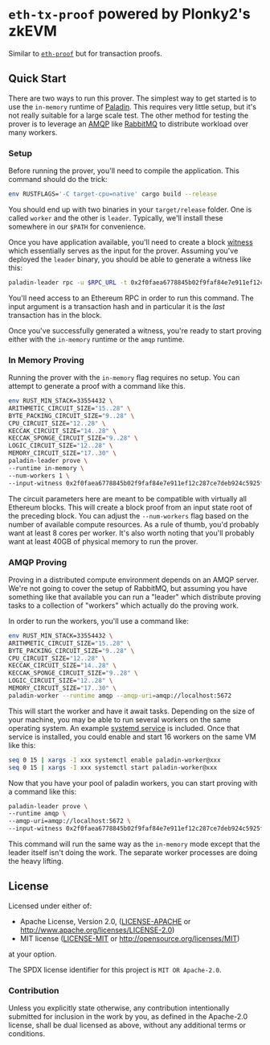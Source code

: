 # `eth-tx-proof` powered by Plonky2's zkEVM

Similar to [`eth-proof`](https://github.com/wborgeaud/eth-proof) but for transaction proofs.

## Quick Start

There are two ways to run this prover. The simplest way to get started is
to use the `in-memory` runtime of
[Paladin](https://github.com/0xPolygonZero/paladin). This requires
very little setup, but it's not really suitable for a large scale
test. The other method for testing the prover is to leverage an
[AMQP](https://en.wikipedia.org/wiki/Advanced_Message_Queuing_Protocol)
like [RabbitMQ](https://en.wikipedia.org/wiki/RabbitMQ) to distribute
workload over many workers.

### Setup

Before running the prover, you'll need to compile the
application. This command should do the trick:

```bash
env RUSTFLAGS='-C target-cpu=native' cargo build --release
```

You should end up with two binaries in your `target/release`
folder. One is called `worker` and the other is `leader`. Typically,
we'll install these somewhere in our `$PATH` for convenience.

Once you have application available, you'll need to create a block
[witness](https://nmohnblatt.github.io/zk-jargon-decoder/definitions/witness.html)
which essentially serves as the input for the prover. Assuming you've
deployed the `leader` binary, you should be able to generate a witness
like this:

```bash
paladin-leader rpc -u $RPC_URL -t 0x2f0faea6778845b02f9faf84e7e911ef12c287ce7deb924c5925f3626c77906e > 0x2f0faea6778845b02f9faf84e7e911ef12c287ce7deb924c5925f3626c77906e.json
```

You'll need access to an Ethereum RPC in order to run this
command. The input argument is a transaction hash and in particular it
is the *last* transaction has in the block.

Once you've successfully generated a witness, you're ready to start
proving either with the `in-memory` runtime or the `amqp` runtime.

### In Memory Proving

Running the prover with the `in-memory` flag requires no setup. You
can attempt to generate a proof with a command like this.

```bash
env RUST_MIN_STACK=33554432 \
ARITHMETIC_CIRCUIT_SIZE="15..28" \
BYTE_PACKING_CIRCUIT_SIZE="9..28" \
CPU_CIRCUIT_SIZE="12..28" \
KECCAK_CIRCUIT_SIZE="14..28" \
KECCAK_SPONGE_CIRCUIT_SIZE="9..28" \
LOGIC_CIRCUIT_SIZE="12..28" \
MEMORY_CIRCUIT_SIZE="17..30" \
paladin-leader prove \
--runtime in-memory \
--num-workers 1 \
--input-witness 0x2f0faea6778845b02f9faf84e7e911ef12c287ce7deb924c5925f3626c77906e.json
```

The circuit parameters here are meant to be compatible with virtually
all Ethereum blocks. This will create a block proof from an input
state root of the preceding block. You can adjust the `--num-workers`
flag based on the number of available compute resources. As a rule of
thumb, you'd probably want at least 8 cores per worker. It's also
worth noting that you'll probably want at least 40GB of physical
memory to run the prover.

### AMQP Proving

Proving in a distributed compute environment depends on an AMQP
server. We're not going to cover the setup of RabbitMQ, but assuming
you have something like that available you can run a "leader" which
distribute proving tasks to a collection of "workers" which actually
do the proving work.

In order to run the workers, you'll use a command like:

```bash
env RUST_MIN_STACK=33554432 \
ARITHMETIC_CIRCUIT_SIZE="15..28" \
BYTE_PACKING_CIRCUIT_SIZE="9..28" \
CPU_CIRCUIT_SIZE="12..28" \
KECCAK_CIRCUIT_SIZE="14..28" \
KECCAK_SPONGE_CIRCUIT_SIZE="9..28" \
LOGIC_CIRCUIT_SIZE="12..28" \
MEMORY_CIRCUIT_SIZE="17..30" \
paladin-worker --runtime amqp --amqp-uri=amqp://localhost:5672
```

This will start the worker and have it await tasks. Depending on the
size of your machine, you may be able to run several workers on the
same operating system. An example [systemd
service](./deploy/paladin-worker@.service) is included. Once that
service is installed, you could enable and start 16 workers on the
same VM like this:

```bash
seq 0 15 | xargs -I xxx systemctl enable paladin-worker@xxx
seq 0 15 | xargs -I xxx systemctl start paladin-worker@xxx
```

Now that you have your pool of paladin workers, you can start proving
with a command like this:

```bash
paladin-leader prove \
--runtime amqp \
--amqp-uri=amqp://localhost:5672 \
--input-witness 0x2f0faea6778845b02f9faf84e7e911ef12c287ce7deb924c5925f3626c77906e.json
```

This command will run the same way as the `in-memory` mode except that
the leader itself isn't doing the work. The separate worker processes
are doing the heavy lifting.


## License

Licensed under either of:

* Apache License, Version 2.0, ([LICENSE-APACHE](LICENSE-APACHE) or http://www.apache.org/licenses/LICENSE-2.0)
* MIT license ([LICENSE-MIT](LICENSE-MIT) or http://opensource.org/licenses/MIT)

at your option.

The SPDX license identifier for this project is `MIT OR Apache-2.0`.

### Contribution

Unless you explicitly state otherwise, any contribution intentionally submitted for inclusion in the work by you,
as defined in the Apache-2.0 license, shall be dual licensed as above, without any additional terms or conditions.
